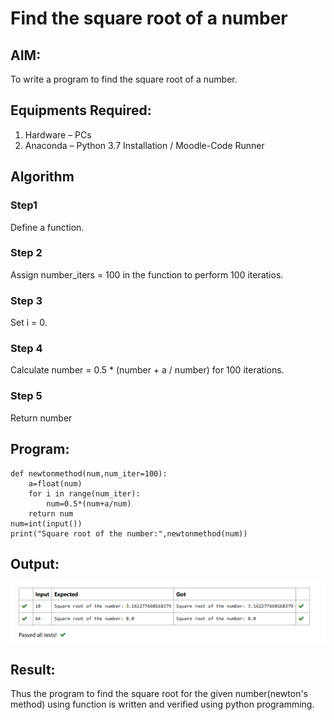 # Find the square root of a number

## AIM:
To write a program to find the square root of a number.

## Equipments Required:
1. Hardware – PCs
2. Anaconda – Python 3.7 Installation / Moodle-Code Runner

## Algorithm
### Step1
 Define a function.
### Step 2
Assign number_iters = 100 in the function to perform 100 iteratios.
### Step 3 
Set i = 0.
### Step 4
Calculate  number = 0.5 * (number + a / number) for 100 iterations.
### Step 5
Return number

## Program:
```
def newtonmethod(num,num_iter=100):
    a=float(num)
    for i in range(num_iter):
        num=0.5*(num+a/num)
    return num
num=int(input())
print("Square root of the number:",newtonmethod(num))
```

## Output:
![gcd of two number](output.png)


## Result:
Thus the program to find the square root for the given number(newton's method) using function is written and verified using python programming.
